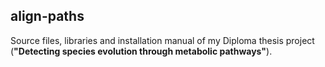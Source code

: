 align-paths
-----------

Source files, libraries and installation manual of my Diploma thesis project (<b>"Detecting species evolution through metabolic pathways"</b>).

